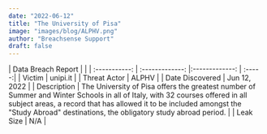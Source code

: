 ```yaml
---
date: "2022-06-12"
title: "The University of Pisa"
image: "images/blog/ALPHV.png"
author: "Breachsense Support"
draft: false
---
```


| Data Breach Report         |              | 
| :-----------: | :-------------:   |:-------------:    | :-----:|
| Victim    | unipi.it      | 
| Threat Actor    | ALPHV      | 
| Date Discovered    | Jun 12, 2022      | 
| Description    | The University of Pisa offers the greatest number of Summer and Winter Schools in all of Italy, with 32 courses offered in all subject areas, a record that has allowed it to be included amongst the "Study Abroad" destinations, the obligatory study abroad period.       | 
| Leak Size    | N/A      | 

